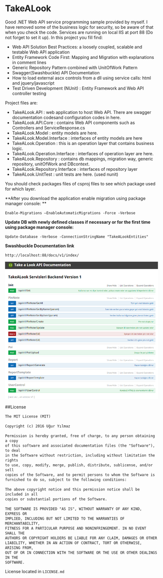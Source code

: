 # TakeALook
Good .NET Web API service programming sample provided by myself. I have removed some of the business logic for security, so be aware of that when you check the code. Services are running on local IIS at port 88 (Do not forget to set it up). In this project you fill find:
 - Web API Solution Best Practices: a loosely coupled, scalable and testable Web API application
 - Entity Framework Code First: Mapping and Migration with explanations in comment lines
 - Generic Repository Pattern combined with UnitOfWork Pattern
 - Swagger(Swashbuckle) API Documentation
 - How to load external ascx controls from a dll using service calls: html and jquery/javascript 
 - Test Driven Development (NUnit) : Entity Framework and Web API controller testing


Project files are: 
 - TakeALook.API : web application to host Web API. There are swagger documentation codesand configuration codes in here.
 - TakeALook.API.Core : contains Web API components such as Controllers and ServiceResponse.cs
 - TakeALook.Model : entity models are here.
 - TakeALook.Model.Interface : interfaces of entity models are here
 - TakeALook.Operation : this is an operation layer that contains business logic.
 - TakeALook.Operation.Interface : interfaces of operation layer are here.
 - TakeALook.Repository : contains db mappings, migration way, generic repository, unitOfWork and DBcontext.
 - TakeALook.Repository.Interface : interfaces of repository layer
 - TakeALook.UnitTest : unit tests are here. (used nunit)

You should check packages files of csproj files to see which package used for which layer.

**After you download the application enable migration using package manager console: **

    Enable-Migrations –EnableAutomaticMigrations -Force -Verbose

**Update DB with newly defined classes if necessary or for the first time using package manager console:**

    Update-Database -Verbose -ConnectionStringName "TakeALookEntities" 

**Swashbuckle Documentation link**

    http://localhost:88/docs/v1/index/

![alt tag](https://raw.githubusercontent.com/yilmazuur/TakeALook/master/screenshot.PNG)

##License
```
The MIT License (MIT)

Copyright (c) 2016 Uğur Yılmaz

Permission is hereby granted, free of charge, to any person obtaining a copy
of this software and associated documentation files (the "Software"), to deal
in the Software without restriction, including without limitation the rights
to use, copy, modify, merge, publish, distribute, sublicense, and/or sell
copies of the Software, and to permit persons to whom the Software is
furnished to do so, subject to the following conditions:

The above copyright notice and this permission notice shall be included in all
copies or substantial portions of the Software.

THE SOFTWARE IS PROVIDED "AS IS", WITHOUT WARRANTY OF ANY KIND, EXPRESS OR
IMPLIED, INCLUDING BUT NOT LIMITED TO THE WARRANTIES OF MERCHANTABILITY,
FITNESS FOR A PARTICULAR PURPOSE AND NONINFRINGEMENT. IN NO EVENT SHALL THE
AUTHORS OR COPYRIGHT HOLDERS BE LIABLE FOR ANY CLAIM, DAMAGES OR OTHER
LIABILITY, WHETHER IN AN ACTION OF CONTRACT, TORT OR OTHERWISE, ARISING FROM,
OUT OF OR IN CONNECTION WITH THE SOFTWARE OR THE USE OR OTHER DEALINGS IN THE
SOFTWARE.
```
License located in `LICENSE.md`


